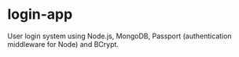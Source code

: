 # login-app
User login system using Node.js, MongoDB, Passport (authentication middleware for Node) and BCrypt. 
